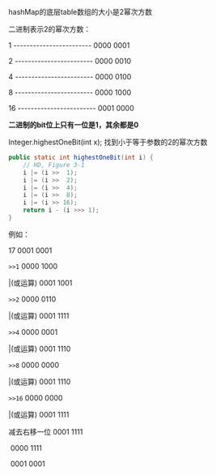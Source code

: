 hashMap的底层table数组的大小是2幂次方数



二进制表示2的幂次方数：

1  ------------------------  0000 0001

2  ------------------------  0000 0010

4  ------------------------  0000 0100

8  ------------------------  0000 1000

16 ------------------------ 0001 0000

**二进制的bit位上只有一位是1，其余都是0**





 Integer.highestOneBit(int x); 找到小于等于参数的2的幂次方数

```java
public static int highestOneBit(int i) {
    // HD, Figure 3-1
    i |= (i >>  1);
    i |= (i >>  2);
    i |= (i >>  4);
    i |= (i >>  8);
    i |= (i >> 16);
    return i - (i >>> 1);
}
```

例如：

17                  0001 0001

`>>1`               0000 1000

|(或运算)       0001 1001

`>>2`               0000 0110

|(或运算)       0001 1111

`>>4`               0000 0001

|(或运算)       0001 1110

`>>8`               0000 0000

|(或运算)       0001 1110

`>>16`             0000  0000

|(或运算)       0001 1111



减去右移一位 0001 1111

​                        0000 1111

​                        0001  0001